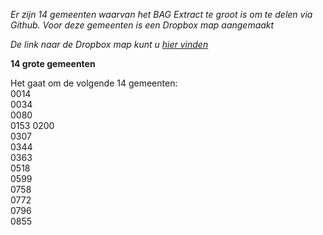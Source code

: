 *Er zijn 14 gemeenten waarvan het BAG Extract te groot is om te delen via Github. Voor deze gemeenten is een Dropbox map aangemaakt*  
  
*De link naar de Dropbox map kunt u [hier vinden](https://www.dropbox.com/sh/xpovk1tp9li741j/AADHdBwRZ1xq6apW0Ko_kKCva?dl=0)*

**14 grote gemeenten**  
 
Het gaat om de volgende 14 gemeenten:  
0014  
0034  
0080  
0153
0200  
0307  
0344  
0363  
0518  
0599  
0758  
0772  
0796  
0855
